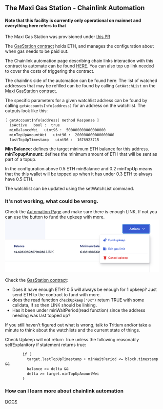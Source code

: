 ## The Maxi Gas Station - Chainlink Automation

#### Note that this facility is currently only operational on mainnet and everything here refers to that

The Maxi Gas Station was provisioned under [this PR](https://github.com/BalancerMaxis/multisig-ops/pull/77)

The [GasStation contract](https://etherscan.io/address/0x2F1901f2A82fcC3Ee9010b809938816B3b06FA6A) holds ETH, and manages the configuration about when gas needs to be paid out.

The Chainlink automation page describing chain links interaction with this contract to automate can be found [HERE](https://automation.chain.link/mainnet/62602467182204477380138952081172885895406053754821061796893606503759482417757).  You can also top up link needed to cover the costs of triggering the contract.


The chainlink side of the automation can be found here: 
The list of watched addresses that may be refilled can be found by calling  `GetWatchList` on the [Maxi GasStation contract](https://etherscan.io/address/0x2F1901f2A82fcC3Ee9010b809938816B3b06FA6A#readContract).

The specific parameters for a given watchlist address can be found by calling `getAccountsInfo(address)` for an address on the watchlist.  The outputs look like this:
```
[ getAccountInfo(address) method Response ]
  isActive   bool :  true
  minBalanceWei   uint96 :  500000000000000000
  minTopUpAmountWei   uint96 :  200000000000000000
  lastTopUpTimestamp   uint56 :  1676923715
```
**Min Balance:** defines the target minimum ETH balance for this address.
**minTopupAmount:** defines the minimum amount of ETH that will be sent as part of a topup.

In the configuration above 0.5 ETH minBalance and 0.2 minTopUp means that the this wallet will be topped up when it has under 0.3 ETH to always have 0.5 ETH.

The watchlist can be updated using the setWatchList command.

### It's not working, what could be wrong.
Check the [Automation Page](https://automation.chain.link/mainnet/62602467182204477380138952081172885895406053754821061796893606503759482417757) and make sure there is enough LINK.  If not you can use the button to fund the upkeep with more.
![img.png](../docs/images/fundUpkeep.png)

Check the [GasStation contract](https://etherscan.io/address/0x2F1901f2A82fcC3Ee9010b809938816B3b06FA6A): 

- Does it have enough ETH?  0.5 will always be enough for 1 upkeep?  Just send ETH to the contract to fund with more.
- does the read function `checkUpkeep("0x")` return TRUE with some calldata, if so then LINK should be linking.
- Has it been under minWaitPeriod(read function) since the address needing was last topped up?

If you still haven't figured out what is wrong, talk to Tritium and/or take a minute to think about the watchlists and the current state of things.

Check Upkeep will not return True unless the following reasonably selfExplanitory if statement returns true:

```solidity
        if (
          target.lastTopUpTimestamp + minWaitPeriod <= block.timestamp &&
          balance >= delta &&
          delta >= target.minTopUpAmountWei
        ) 
```

### How can I learn more about chainlink automation
[DOCS](https://docs.chain.link/chainlink-automation/introduction)